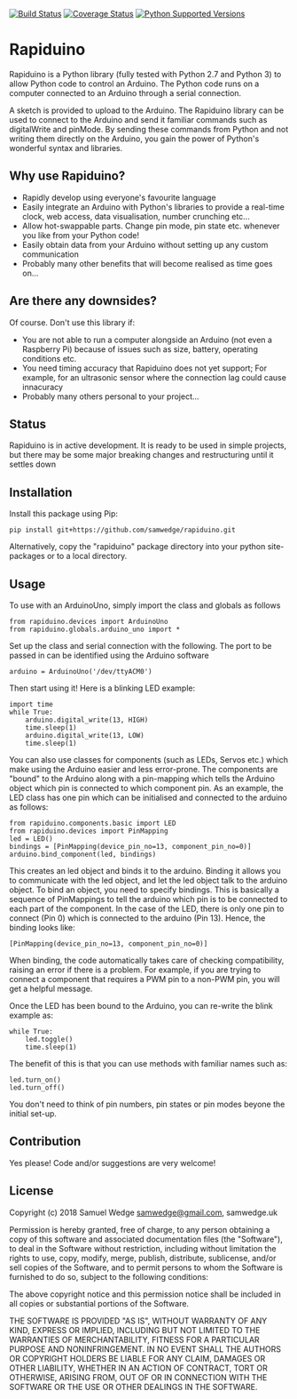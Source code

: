 [![Build Status](https://travis-ci.org/samwedge/rapiduino.svg?branch=master)](https://travis-ci.org/samwedge/rapiduino)
[![Coverage Status](https://coveralls.io/repos/github/samwedge/rapiduino/badge.svg?branch=master)](https://coveralls.io/github/samwedge/rapiduino?branch=master)
[![Python Supported Versions](https://img.shields.io/pypi/pyversions/coveralls.svg?style=flat-square)](https://travis-ci.org/samwedge/rapiduino)

# Rapiduino

Rapiduino is a Python library (fully tested with Python 2.7 and Python 3) to allow Python code to control an Arduino.
The Python code runs on a computer connected to an Arduino through a serial connection.

A sketch is provided to upload to the Arduino.
The Rapiduino library can be used to connect to the Arduino and send it familiar commands such as digitalWrite and pinMode.
By sending these commands from Python and not writing them directly on the Arduino, you gain the power of Python's wonderful syntax and libraries. 


## Why use Rapiduino?

* Rapidly develop using everyone's favourite language
* Easily integrate an Arduino with Python's libraries to provide a real-time clock, web access, data visualisation, number crunching etc...
* Allow hot-swappable parts. Change pin mode, pin state etc. whenever you like from your Python code!
* Easily obtain data from your Arduino without setting up any custom communication
* Probably many other benefits that will become realised as time goes on...


## Are there any downsides?

Of course. Don't use this library if:
* You are not able to run a computer alongside an Arduino (not even a Raspberry Pi) because of issues such as size, battery, operating conditions etc.
* You need timing accuracy that Rapiduino does not yet support; For example, for an ultrasonic sensor where the connection lag could cause innacuracy
* Probably many others personal to your project...


## Status

Rapiduino is in active development.
It is ready to be used in simple projects, but there may be some major breaking changes and restructuring until it settles down


## Installation

Install this package using Pip:
    
    pip install git+https://github.com/samwedge/rapiduino.git

Alternatively, copy the "rapiduino" package directory into your python site-packages or to a local directory.


## Usage

To use with an ArduinoUno, simply import the class and globals as follows

    from rapiduino.devices import ArduinoUno
    from rapiduino.globals.arduino_uno import *

Set up the class and serial connection with the following. The port to be passed in can be identified using the Arduino software

    arduino = ArduinoUno('/dev/ttyACM0')
    
Then start using it! Here is a blinking LED example:
    
    import time
    while True:
        arduino.digital_write(13, HIGH)
        time.sleep(1)
        arduino.digital_write(13, LOW)
        time.sleep(1)
        
You can also use classes for components (such as LEDs, Servos etc.) which make using the Arduino easier and less error-prone.
The components are "bound" to the Arduino along with a pin-mapping which tells the Arduino object which pin is connected
to which component pin. As an example, the LED class has one pin which can be initialised and connected to the arduino
as follows:

    from rapiduino.components.basic import LED
    from rapiduino.devices import PinMapping
    led = LED()
    bindings = [PinMapping(device_pin_no=13, component_pin_no=0)]
    arduino.bind_component(led, bindings)
    
This creates an led object and binds it to the arduino. Binding it allows you to communicate with the led object, and let
the led object talk to the arduino object. To bind an object, you need to specify bindings. This is basically a sequence of
PinMappings to tell the arduino which pin is to be connected to each part of the component. In the case of the LED, there is
only one pin to connect (Pin 0) which is connected to the arduino (Pin 13). Hence, the binding looks like:

    [PinMapping(device_pin_no=13, component_pin_no=0)]
    
When binding, the code automatically takes care of checking compatibility, raising an error if there is a problem. For
example, if you are trying to connect a component that requires a PWM pin to a non-PWM pin, you will get a helpful message.

Once the LED has been bound to the Arduino, you can re-write the blink example as:

    while True:
        led.toggle()
        time.sleep(1)

The benefit of this is that you can use methods with familiar names such as:

    led.turn_on()
    led.turn_off()
    
You don't need to think of pin numbers, pin states or pin modes beyone the initial set-up.


## Contribution

Yes please! Code and/or suggestions are very welcome!


## License

Copyright (c) 2018 Samuel Wedge
samwedge@gmail.com, samwedge.uk

Permission is hereby granted, free of charge, to any person obtaining a copy
of this software and associated documentation files (the "Software"), to deal
in the Software without restriction, including without limitation the rights
to use, copy, modify, merge, publish, distribute, sublicense, and/or sell
copies of the Software, and to permit persons to whom the Software is
furnished to do so, subject to the following conditions:

The above copyright notice and this permission notice shall be included in all
copies or substantial portions of the Software.

THE SOFTWARE IS PROVIDED "AS IS", WITHOUT WARRANTY OF ANY KIND, EXPRESS OR
IMPLIED, INCLUDING BUT NOT LIMITED TO THE WARRANTIES OF MERCHANTABILITY,
FITNESS FOR A PARTICULAR PURPOSE AND NONINFRINGEMENT. IN NO EVENT SHALL THE
AUTHORS OR COPYRIGHT HOLDERS BE LIABLE FOR ANY CLAIM, DAMAGES OR OTHER
LIABILITY, WHETHER IN AN ACTION OF CONTRACT, TORT OR OTHERWISE, ARISING FROM,
OUT OF OR IN CONNECTION WITH THE SOFTWARE OR THE USE OR OTHER DEALINGS IN THE
SOFTWARE.